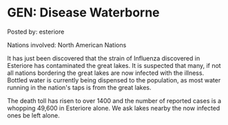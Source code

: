# GEN: Disease Waterborne

Posted by: esteriore

Nations involved: North American Nations

It has just been discovered that the strain of Influenza discovered in Esteriore has contaminated the great lakes. It is suspected that many, if not all nations bordering the great lakes are now infected with the illness. Bottled water is currently being dispensed to the population, as most water running in the nation's taps is from the great lakes.

The death toll has risen to over 1400 and the number of reported cases is a whopping 49,600 in Esteriore alone. We ask lakes nearby the now infected ones be left alone.